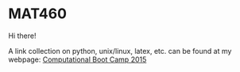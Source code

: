 # MAT460

Hi there!

A link collection on python, unix/linux, latex, etc. can be found at my webpage:
[Computational Boot Camp 2015](http://people.sunyit.edu/~dziubea/cbc15/index.html)
